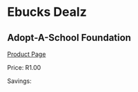 
# Ebucks Dealz
## Adopt-A-School Foundation
[Product Page](https://www.ebucks.com/web/shop/productSelected.do?prodId=1133134101&catId=365579701)

Price: R1.00

Savings: 


	